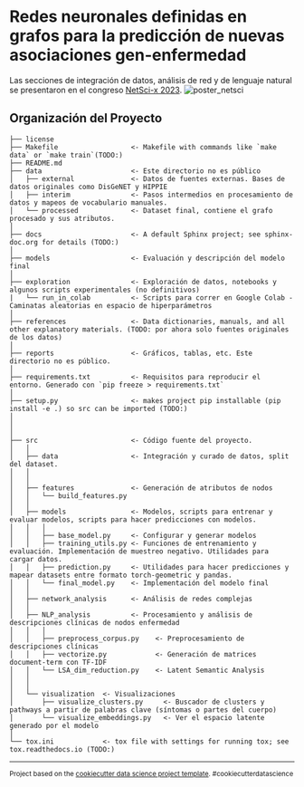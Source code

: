 # Redes neuronales definidas en grafos para la predicción de nuevas asociaciones gen-enfermedad

Las secciones de integración de datos, análisis de red y de lenguaje natural se presentaron en el congreso [NetSci-x 2023](https://cnet.fi.uba.ar/netscix23/).
![poster_netsci](https://user-images.githubusercontent.com/61297025/236244985-1911d0fb-7dee-4094-b0f5-44747ba50e21.jpg)

Organización del Proyecto
------------

    ├── license
    ├── Makefile                  <- Makefile with commands like `make data` or `make train`(TODO:)
    ├── README.md                 
    ├── data                      <- Este directorio no es público
    │   ├── external              <- Datos de fuentes externas. Bases de datos originales como DisGeNET y HIPPIE 
    │   ├── interim               <- Pasos intermedios en procesamiento de datos y mapeos de vocabulario manuales.
    │   └── processed             <- Dataset final, contiene el grafo procesado y sus atributos.
    │       
    ├── docs                      <- A default Sphinx project; see sphinx-doc.org for details (TODO:)
    │       
    ├── models                    <- Evaluación y descripción del modelo final
    │       
    ├── exploration               <- Exploración de datos, notebooks y algunos scripts experimentales (no definitivos)
    |   └── run_in_colab          <- Scripts para correr en Google Colab - Caminatas aleatorias en espacio de hiperparámetros
    │       
    ├── references                <- Data dictionaries, manuals, and all other explanatory materials. (TODO: por ahora solo fuentes originales de los datos)
    │       
    ├── reports                   <- Gráficos, tablas, etc. Este directorio no es público.
    │       
    ├── requirements.txt          <- Requisitos para reproducir el entorno. Generado con `pip freeze > requirements.txt`
    │       
    ├── setup.py                  <- makes project pip installable (pip install -e .) so src can be imported (TODO:)
    │
    │
    │
    ├── src                       <- Código fuente del proyecto.
    │   │       
    │   ├── data                  <- Integración y curado de datos, split del dataset.
    │   │          
    │   │       
    │   ├── features              <- Generación de atributos de nodos 
    │   │   └── build_features.py
    │   │
    │   ├── models                <- Modelos, scripts para entrenar y evaluar modelos, scripts para hacer predicciones con modelos.
    │   │   │                 
    │   │   ├── base_model.py     <- Configurar y generar modelos
    │   │   ├── training_utils.py <- Funciones de entrenamiento y evaluación. Implementación de muestreo negativo. Utilidades para cargar datos.
    │   │   ├── prediction.py     <- Utilidades para hacer predicciones y mapear datasets entre formato torch-geometric y pandas. 
    │   │   └── final_model.py    <- Implementación del modelo final 
    │   │
    │   ├── network_analysis      <- Análisis de redes complejas
    │   │
    │   ├── NLP_analysis          <- Procesamiento y análisis de descripciones clínicas de nodos enfermedad
    │   │   │                 
    │   │   ├── preprocess_corpus.py    <- Preprocesamiento de descripciones clínicas
    │   │   ├── vectorize.py            <- Generación de matrices document-term con TF-IDF
    │   │   └── LSA_dim_reduction.py    <- Latent Semantic Analysis
    │   │
    │   │
    │   └── visualization  <- Visualizaciones
    │       ├── visualize_clusters.py     <- Buscador de clusters y pathways a partir de palabras clave (síntomas o partes del cuerpo)
    │       └── visualize_embeddings.py   <- Ver el espacio latente generado por el modelo
    │
    └── tox.ini            <- tox file with settings for running tox; see tox.readthedocs.io (TODO:)


--------

<p><small>Project based on the <a target="_blank" href="https://drivendata.github.io/cookiecutter-data-science/">cookiecutter data science project template</a>. #cookiecutterdatascience</small></p>
